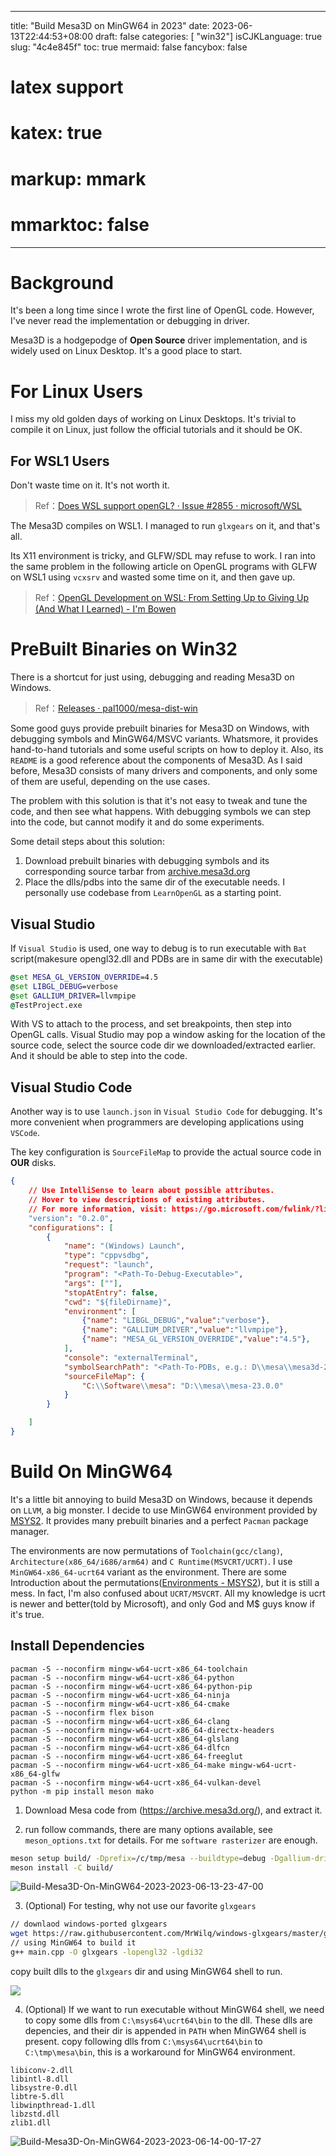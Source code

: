 
---
title: "Build Mesa3D on MinGW64 in 2023"
date: 2023-06-13T22:44:53+08:00
draft: false
categories: [ "win32"]
isCJKLanguage: true
slug: "4c4e845f"
toc: true
mermaid: false
fancybox: false
# latex support
# katex: true
# markup: mmark
# mmarktoc: false 
---


# Background

It's been a long time since I wrote the first line of OpenGL code.
However, I've never read the implementation or debugging in driver.

Mesa3D is a hodgepodge of **Open Source** driver implementation, and is widely used on Linux Desktop.
It's a good place to start.

# For Linux Users

I miss my old golden days of working on Linux Desktops.
It's trivial to compile it on Linux, just follow the official tutorials and it should be OK.

## For WSL1 Users

Don't waste time on it. It's not worth it.

> Ref：[Does WSL support openGL? · Issue #2855 · microsoft/WSL](https://github.com/microsoft/WSL/issues/2855)

The Mesa3D compiles on WSL1. I managed to run `glxgears` on it, and that's all.

Its X11 environment is tricky, and GLFW/SDL may refuse to work.
I ran into the same problem in the following article on OpenGL programs with GLFW on WSL1 using `vcxsrv` and wasted some time on it, and then gave up.

> Ref：[OpenGL Development on WSL: From Setting Up to Giving Up (And What I Learned) - I'm Bowen](https://bowenzhai.ca/2018/04/15/OpenGL-Development-on-WSL-From-Setting-Up-to-Giving-Up-And-What-I-Learned/)

# PreBuilt Binaries on Win32

There is a shortcut for just using, debugging and reading Mesa3D on Windows.

> Ref：[Releases · pal1000/mesa-dist-win](https://github.com/pal1000/mesa-dist-win/releases)

Some good guys provide prebuilt binaries for Mesa3D on Windows, with debugging symbols and MinGW64/MSVC variants.
Whatsmore, it provides hand-to-hand tutorials and some useful scripts on how to deploy it.
Also, its `README` is a good reference about the components of Mesa3D.
As I said before, Mesa3D consists of many drivers and components, and only some of them are useful, depending on the use cases.

The problem with this solution is that it's not easy to tweak and tune the code, and then see what happens.
With debugging symbols we can step into the code, but cannot modify it and do some experiments.

Some detail steps about this solution:

1. Download prebuilt binaries with debugging symbols and its corresponding source tarbar from [archive.mesa3d.org](https://archive.mesa3d.org/)
2. Place the dlls/pdbs into the same dir of the executable needs. I personally use codebase from `LearnOpenGL` as a starting point.

## Visual Studio 

If `Visual Studio` is used, one way to debug is to run executable with `Bat` script(makesure opengl32.dll and PDBs are in same dir with the executable)

```bat
@set MESA_GL_VERSION_OVERRIDE=4.5
@set LIBGL_DEBUG=verbose
@set GALLIUM_DRIVER=llvmpipe
@TestProject.exe
```

With VS to attach to the process, and set breakpoints, then step into OpenGL calls. 
Visual Studio may pop a window asking for the location of the source code, select the source code dir we downloaded/extracted earlier.
And it should be able to step into the code.


## Visual Studio Code

Another way is to use `launch.json` in `Visual Studio Code` for debugging. 
It's more convenient when programmers are developing applications using `VSCode`.

The key configuration is `SourceFileMap` to provide the actual source code in **OUR** disks.
```json
{
    // Use IntelliSense to learn about possible attributes.
    // Hover to view descriptions of existing attributes.
    // For more information, visit: https://go.microsoft.com/fwlink/?linkid=830387
    "version": "0.2.0",
    "configurations": [
        {
            "name": "(Windows) Launch",
            "type": "cppvsdbg",
            "request": "launch",
            "program": "<Path-To-Debug-Executable>",
            "args": [""],
            "stopAtEntry": false,
            "cwd": "${fileDirname}",
            "environment": [
                {"name": "LIBGL_DEBUG","value":"verbose"},
                {"name": "GALLIUM_DRIVER","value":"llvmpipe"},
                {"name": "MESA_GL_VERSION_OVERRIDE","value":"4.5"},
            ],
            "console": "externalTerminal",
            "symbolSearchPath": "<Path-To-PDBs, e.g.: D\\mesa\\mesa3d-23.0.0-debug-info-msvc\\x64>",
            "sourceFileMap": {
                "C:\\Software\\mesa": "D:\\mesa\\mesa-23.0.0"
            }
        }

    ]
}
```


# Build On MinGW64

It's a little bit annoying to build Mesa3D on Windows, because it depends on `LLVM`, a big monster.
I decide to use MinGW64 environment provided by [MSYS2](https://www.msys2.org/).
It provides many prebuilt binaries and a perfect `Pacman` package manager.

The environments are now permutations of `Toolchain(gcc/clang)`, `Architecture(x86_64/i686/arm64)` and `C Runtime(MSVCRT/UCRT)`.
I use `MinGW64-x86_64-ucrt64` variant as the environment.
There are some Introduction about the permutations([Environments - MSYS2](https://www.msys2.org/docs/environments/)), but it is still a mess.
In fact, I'm also confused about `UCRT/MSVCRT`.
All my knowledge is ucrt is newer and better(told by Microsoft), and only God and M$ guys know if it's true.


## Install Dependencies
```
pacman -S --noconfirm mingw-w64-ucrt-x86_64-toolchain
pacman -S --noconfirm mingw-w64-ucrt-x86_64-python
pacman -S --noconfirm mingw-w64-ucrt-x86_64-python-pip
pacman -S --noconfirm mingw-w64-ucrt-x86_64-ninja
pacman -S --noconfirm mingw-w64-ucrt-x86_64-cmake
pacman -S --noconfirm flex bison
pacman -S --noconfirm mingw-w64-ucrt-x86_64-clang
pacman -S --noconfirm mingw-w64-ucrt-x86_64-directx-headers
pacman -S --noconfirm mingw-w64-ucrt-x86_64-glslang
pacman -S --noconfirm mingw-w64-ucrt-x86_64-dlfcn
pacman -S --noconfirm mingw-w64-ucrt-x86_64-freeglut
pacman -S --noconfirm mingw-w64-ucrt-x86_64-make mingw-w64-ucrt-x86_64-glfw
pacman -S --noconfirm mingw-w64-ucrt-x86_64-vulkan-devel
python -m pip install meson mako
```

1. Download Mesa code from (https://archive.mesa3d.org/), and extract it.

2. run follow commands, there are many options available, see `meson_options.txt` for details.
For me `software rasterizer` are enough.

```sh
meson setup build/ -Dprefix=/c/tmp/mesa --buildtype=debug -Dgallium-drivers=swrast -Dvulkan-drivers=swrast
meson install -C build/
```

![Build-Mesa3D-On-MinGW64-2023-2023-06-13-23-47-00](https://img.blurredcode.com/img/Build-Mesa3D-On-MinGW64-2023-2023-06-13-23-47-00.png?x-oss-process=style/compress)

3. (Optional) For testing, why not use our favorite `glxgears`

```sh
// downlaod windows-ported glxgears
wget https://raw.githubusercontent.com/MrWilq/windows-glxgears/master/glxgears/main.cpp
// using MinGW64 to build it
g++ main.cpp -O glxgears -lopengl32 -lgdi32
```
copy built dlls to the `glxgears` dir and using MinGW64 shell to run.

![](https://img.blurredcode.com/img/edit-910dff7b11d849238b04663a59b9402c-2023-06-13-11-17-37.png?x-oss-process=style/compress)

4. (Optional)  If we want to run executable without MinGW64 shell, we need to copy some dlls from `C:\msys64\ucrt64\bin` to the dll. 
These dlls are depencies, and their dir is appended in `PATH` when MinGW64 shell is present.
copy following dlls from `C:\msys64\ucrt64\bin` to `C:\tmp\mesa\bin`, this is a workaround for MinGW64 environment.

```
libiconv-2.dll
libintl-8.dll
libsystre-0.dll
libtre-5.dll
libwinpthread-1.dll
libzstd.dll
zlib1.dll
```
![Build-Mesa3D-On-MinGW64-2023-2023-06-14-00-17-27](https://img.blurredcode.com/img/Build-Mesa3D-On-MinGW64-2023-2023-06-14-00-17-27.png?x-oss-process=style/compress) 